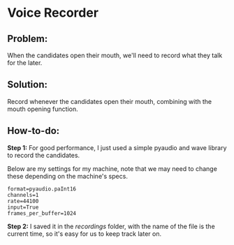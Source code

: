 # Voice Recorder 

## Problem: 
When the candidates open their mouth, we'll need to record what they talk for the later. 

## Solution: 
Record whenever the candidates open their mouth, combining with the mouth opening function. 

## How-to-do: 
**Step 1:** For good performance, I just used a simple pyaudio and wave library to record the candidates. 

Below are my settings for my machine, note that we may need to change these depending on the machine's specs. 

```
format=pyaudio.paInt16 
channels=1 
rate=44100 
input=True 
frames_per_buffer=1024
```

**Step 2:** I saved it in the *recordings* folder, with the name of the file is the current time, so it's easy for us to keep track later on. 

